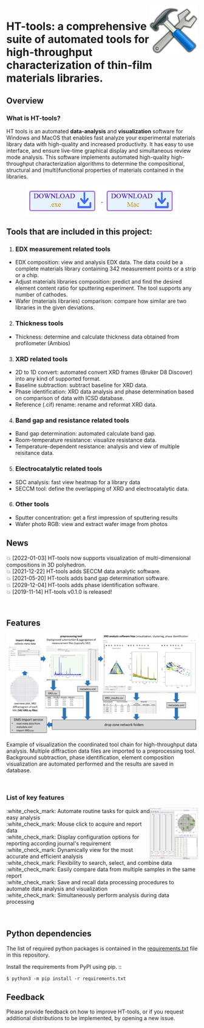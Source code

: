 <img align = "right" src = "/assets/logo.png">

# HT-tools: a comprehensive suite of automated tools for high-throughput characterization of thin-film materials libraries.

## Overview
### What is HT-tools?
HT tools is an automated **data-analysis** and **visualization** software for Windows and MacOS that enables fast analyze your experimental materials library data
with high-quality and increased productivity. It has easy to use interface, and ensure live-time graphical display and simultaneous review mode analysis. This software implements automated high-quality high-throughput characterization algorithms to determine the compositional, structural and (multi)functional properties of materials contained in the libraries.

<p align="center">
    <a href="https://ruhr-uni-bochum.sciebo.de/s/es3rYvyqqGUOcxY" target="_blank">
        <img align="center" width = "200" alt="download" src="/assets/downloadx86.jpg"/>
    </a>
    <a href="https://ruhr-uni-bochum.sciebo.de/s/GTsbZn7JkGwIz2J" target="_blank">
        <img align="center" width = "200" alt="download" src="/assets/downloadmac.jpg"/>
    </a>
</p>

## Tools that are included in this project:
1. ### EDX measurement related tools
  - EDX composition: view and analysis EDX data. The data could be a complete materials library containing 342 measurement points or a strip or a chip.
  - Adjust materials libraries composition: predict and find the desired element content ratio for sputtering experiment. The tool supports any number of cathodes.
  - Wafer (materials libraries) comparison: compare how similar are two libraries in the given deviations.
2. ### Thickness tools
  - Thickness: determine and calculate thickness data obtained from profilometer (Ambios)
3. ### XRD related tools
  - 2D to 1D convert: automated convert XRD frames (Bruker D8 Discover) into any kind of supported format.
  - Baseline subtraction: subtract baseline for XRD data.
  - Phase identification: XRD data analysis and phase determination based on comparison of data with ICSD database.
  - Reference (.cif) rename: rename and reformat XRD data.
4. ### Band gap and resistance related tools
  - Band gap determination: automated calculate band gap.
  - Room-temperature resistance: visualize resistance data.
  - Temperature-dependent resistance: analysis and view of multiple reisitance data.
5. ### Electrocatalytic related tools
  - SDC analysis: fast view heatmap for a library data
  - SECCM tool: define the overlapping of XRD and electrocatalytic data.
6. ### Other tools
  - Sputter concentration: get a first impression of sputtering results
  - Wafer photo RGB: view and extract wafer image from photos

## News
:boom: [2022-01-03] HT-tools now supports visualization of multi-dimensional compositions in 3D polyhedron. <br/>
:boom: [2021-12-22] HT-tools adds SECCM data analytic software. <br/>
:boom: [2021-05-20] HT-tools adds band gap determination software. <br/>
:boom: [2029-12-04] HT-tools adds phase identification software. <br/>
:boom: [2019-11-14] HT-tools v0.1.0 is released!

<br/>

## Features

<div align = "center">
  <img align = "center" width = "1000" src = "/assets/image1.jpg">
<p align = "left">Example of visualization the coordinated tool chain for high-throughput data analysis. Multiple diffraction data files are imported to a
preprocessing tool. Background subtraction, phase identification, element composition visualization are automated performed and the results are saved in database.</p> 
</div><br>

### List of key features

<div>
   <img width = "25%" align = "right" src = "/assets/image2.jpg">
<div aling = "left">
  :white_check_mark: Automate routine tasks for quick and easy analysis<br/>
  :white_check_mark: Mouse click to acquire and report data<br/>
  :white_check_mark: Display configuration options for reporting according journal's requirement<br/>
  :white_check_mark: Dynamically view for the most accurate and efficient analysis<br/>
  :white_check_mark: Flexibility to search, select, and combine data<br/>
  :white_check_mark: Easily compare data from multiple samples in the same report<br/>
  :white_check_mark: Save and recall data processing procedures to automate data analysis and visualization<br/>
  :white_check_mark: Simultaneously perform analysis during data processing<br/>
</div>
    <br>
</div>
<br/>

 

## Python dependencies

The list of required python packages is contained in the [requirements.txt](requirements.txt) file in this repository. 

Install the requirements from PyPI using pip.
::

    $ python3 -m pip install -r requirements.txt

## Feedback
Please provide feedback on how to improve HT-tools, or if you request additional distributions to be implemented, by opening a new issue.

